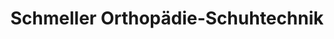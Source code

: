 ---
title: "Schmeller Orthopädie-Schuhtechnik"
url: /passau/schmeller-orthopaedie-schuhtechnik/
shop: Schuhe
---